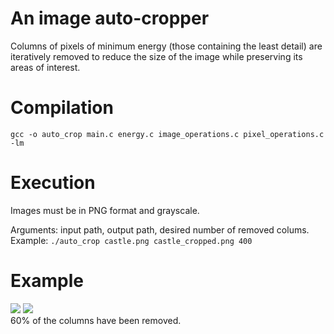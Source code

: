 # An image auto-cropper

Columns of pixels of minimum energy (those containing the least detail) are iteratively removed to reduce the size of the image while preserving its areas of interest.

# Compilation
```gcc -o auto_crop main.c energy.c image_operations.c pixel_operations.c -lm```

# Execution
Images must be in PNG format and grayscale.

Arguments: input path, output path, desired number of removed colums. \
Example: ```./auto_crop castle.png castle_cropped.png 400```

# Example
![](https://i.imgur.com/ilT20K7.png) ![](https://i.imgur.com/fd9SSz2.png) \
60% of the columns have been removed.
